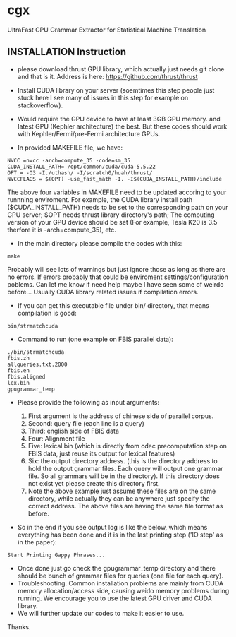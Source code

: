 # cgx
UltraFast GPU Grammar Extractor for Statistical Machine Translation

INSTALLATION Instruction
------------------------------------------------------------------
- please download thrust GPU library, which actually just needs git clone and that is it. Address is here: https://github.com/thrust/thrust

- Install CUDA library on your server (soemtimes this step people just stuck here I see many of issues in this step for example on stackoverflow).

- Would require the GPU device to have at least 3GB GPU memory. and latest GPU (Kephler architecture)  the best. But these codes should work with Kephler/Fermi/pre-Fermi architecture GPUs.

- In provided MAKEFILE file, we have:
```
NVCC =nvcc -arch=compute_35 -code=sm_35
CUDA_INSTALL_PATH= /opt/common/cuda/cuda-5.5.22
OPT = -O3 -I./uthash/ -I/scratch0/huah/thrust/
NVCCFLAGS = $(OPT) -use_fast_math -I. -I$(CUDA_INSTALL_PATH)/include 
```
The above four variables in MAKEFILE need to be updated accoring to your runnning enviroment. For example, the CUDA library install path ($CUDA_INSTALL_PATH) needs to be set to the corresponding path on your GPU server; $OPT needs thrust library directory's path; The computing version of your GPU device should be set (For example, Tesla K20 is 3.5 therfore it is -arch=compute_35), etc. 

- In the main directory please compile the codes with this:
```
make
```
Probably will see lots of warnings but just ignore those as long as there are no errors. If errors probably that could be enviroment settings/configuration poblems. Can let me know if need help maybe I have seen some of weirdo before... Usually CUDA library related issues if compilation errors.

- If you can get this executable file under bin/ directory, that means compilation is good:
```
bin/strmatchcuda
```

- Command to run (one example on FBIS parallel data):
```
./bin/strmatchcuda 
fbis.zh 
allqueries.txt.2000 
fbis.en
fbis.aligned 
lex.bin 
gpugrammar_temp
```
- Please provide the following as input arguments:
    1. First argument is the address of chinese side of parallel corpus.
    2. Second: query file (each line is a query)
    3. Third: english side of FBIS data
    4. Four: Alignment file
    5. Five: lexical bin (which is directly from cdec precomputation step on FBIS data, just reuse its output for lexical features)
    6. Six: the output directory address. (this is the directory address to hold the output grammar files. Each query will output one grammar file. So all grammars will be in the directory). If this directory does not exist yet please create this directory first.
    7. Note the above example just assume these files are on the same directory, while actually they can be anywhere just specify the correct address. The above files are having the same file format as before.

- So in the end if you see output log is like the below, which means everything has been done and it is in the last printing step ('IO step' as in the paper):
```
Start Printing Gappy Phrases...
```
- Once done just go check the  gpugrammar_temp directory and there should be bunch of grammar files for queries (one file for each query).
- Troubleshooting. Common installation problems are mainly from CUDA memory allocation/access side, causing weido memory problems during running. We encourage you to use the latest GPU driver and CUDA library. 
- We will further update our codes to make it easier to use.



Thanks.

